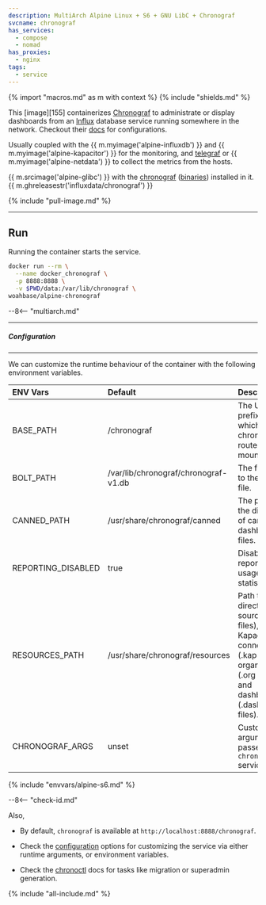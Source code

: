 ```yaml
---
description: MultiArch Alpine Linux + S6 + GNU LibC + Chronograf
svcname: chronograf
has_services:
  - compose
  - nomad
has_proxies:
  - nginx
tags:
  - service
---
```


{% import "macros.md" as m with context %}
{% include "shields.md" %}

This [image][155] containerizes [Chronograf][1] to administrate or
display dashboards from an [Influx][2] database service running
somewhere in the network. Checkout their [docs][4] for configurations.

Usually coupled with the {{ m.myimage('alpine-influxdb') }} and {{
m.myimage('alpine-kapacitor') }} for the monitoring, and
[telegraf][5] or {{ m.myimage('alpine-netdata') }} to collect
the metrics from the hosts.

{{ m.srcimage('alpine-glibc') }} with the [chronograf][1]
([binaries][3]) installed in it. {{
  m.ghreleasestr('influxdata/chronograf') }}

{% include "pull-image.md" %}

---
Run
---

Running the container starts the service.

``` sh
docker run --rm \
  --name docker_chronograf \
  -p 8888:8888 \
  -v $PWD/data:/var/lib/chronograf \
woahbase/alpine-chronograf
```

--8<-- "multiarch.md"

---
##### Configuration
---

We can customize the runtime behaviour of the container with the
following environment variables.

| ENV Vars           | Default                              | Description
| :---               | :---                                 | :---
| BASE_PATH          | /chronograf                          | The URL path prefix under which all chronograf routes will be mounted.
| BOLT_PATH          | /var/lib/chronograf/chronograf-v1.db | The file path to the BoltDB file.
| CANNED_PATH        | /usr/share/chronograf/canned         | The path to the directory of canned dashboards files.
| REPORTING_DISABLED | true                                 | Disables reporting of usage statistics.
| RESOURCES_PATH     | /usr/share/chronograf/resources      | Path to directory of sources (.src files), Kapacitor connections (.kap files), organizations (.org files), and dashboards (.dashboard files).
| CHRONOGRAF_ARGS    | unset                                | Customizable arguments passed to `chronograf` service.
{% include "envvars/alpine-s6.md" %}

--8<-- "check-id.md"

Also,

* By default, `chronograf` is available at
  `http://localhost:8888/chronograf`.

* Check the [configuration][6] options for customizing the service
  via either runtime arguments, or environment variables.

* Check the [chronoctl][7] docs for tasks like migration or
  superadmin generation.

[1]: https://www.influxdata.com/time-series-platform/chronograf/
[2]: https://www.influxdata.com/products/influxdb-overview/
[3]: https://portal.influxdata.com/downloads/
[4]: https://docs.influxdata.com/chronograf/
[5]: https://www.influxdata.com/time-series-platform/telegraf/
[6]: https://docs.influxdata.com/chronograf/v1/administration/config-options/
[7]: https://docs.influxdata.com/chronograf/v1/tools/chronoctl/

{% include "all-include.md" %}

